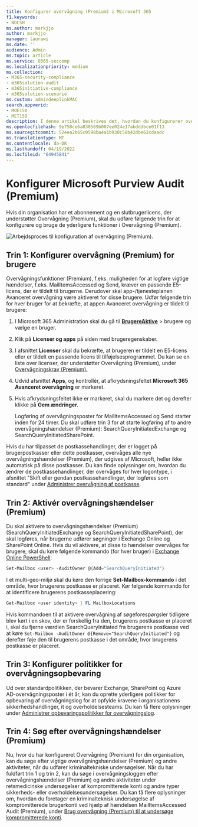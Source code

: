 ```yaml
---
title: Konfigurer overvågning (Premium) i Microsoft 365
f1.keywords:
- NOCSH
ms.author: markjjo
author: markjjo
manager: laurawi
ms.date: ''
audience: Admin
ms.topic: article
ms.service: O365-seccomp
ms.localizationpriority: medium
ms.collection:
- M365-security-compliance
- m365solution-audit
- m365initiative-compliance
- m365solution-scenario
ms.custom: admindeeplinkMAC
search.appverid:
- MOE150
- MET150
description: I denne artikel beskrives det, hvordan du konfigurerer overvågning (Premium), så du kan udføre tekniske undersøgelser, når brugerkonti kompromitteres, eller undersøge andre sikkerhedsrelaterede hændelser.
ms.openlocfilehash: 9e758ce6a830569b007ee024e17abdddbce01f13
ms.sourcegitcommit: 52eea2b65c0598ba4a1b930c58b42dbe62cdaadc
ms.translationtype: MT
ms.contentlocale: da-DK
ms.lasthandoff: 04/19/2022
ms.locfileid: "64945841"
---
```

# <a name="set-up-microsoft-purview-audit-premium"></a>Konfigurer Microsoft Purview Audit (Premium)

Hvis din organisation har et abonnement og en slutbrugerlicens, der understøtter Overvågning (Premium), skal du udføre følgende trin for at konfigurere og bruge de yderligere funktioner i Overvågning (Premium).

![Arbejdsproces til konfiguration af overvågning (Premium).](../media/AdvancedAuditWorkflow.png)

## <a name="step-1-set-up-audit-premium-for-users"></a>Trin 1: Konfigurer overvågning (Premium) for brugere

Overvågningsfunktioner (Premium), f.eks. muligheden for at logføre vigtige hændelser, f.eks. MailItemsAccessed og Send, kræver en passende E5-licens, der er tildelt til brugerne. Derudover skal app-/tjenesteplanen Avanceret overvågning være aktiveret for disse brugere. Udfør følgende trin for hver bruger for at bekræfte, at appen Avanceret overvågning er tildelt til brugere:

1. I Microsoft 365 Administration skal du gå til <a href="https://go.microsoft.com/fwlink/p/?linkid=834822" target="_blank">**BrugereAktive**</a> >  brugere og vælge en bruger.

2. Klik på **Licenser og apps** på siden med brugeregenskaber.

3. I afsnittet **Licenser** skal du bekræfte, at brugeren er tildelt en E5-licens eller er tildelt en passende licens til tilføjelsesprogrammet. Du kan se en liste over licenser, der understøtter Overvågning (Premium), under [Overvågningskrav (Premium).](auditing-solutions-overview.md#audit-premium-1)

4. Udvid afsnittet **Apps**, og kontrollér, at afkrydsningsfeltet **Microsoft 365 Avanceret overvågning** er markeret.

5. Hvis afkrydsningsfeltet ikke er markeret, skal du markere det og derefter klikke på **Gem ændringer.**

   Logføring af overvågningsposter for MailItemsAccessed og Send starter inden for 24 timer. Du skal udføre trin 3 for at starte logføring af to andre overvågningshændelser (Premium): SearchQueryInitiatedExchange og SearchQueryInitiatedSharePoint.

Hvis du har tilpasset de postkassehandlinger, der er logget på brugerpostkasser eller delte postkasser, overvåges alle nye overvågningshændelser (Premium), der udgives af Microsoft, heller ikke automatisk på disse postkasser. Du kan finde oplysninger om, hvordan du ændrer de postkassehandlinger, der overvåges for hver logontype, i afsnittet "Skift eller gendan postkassehandlinger, der logføres som standard" under [Administrer overvågning af postkasse](enable-mailbox-auditing.md#change-or-restore-mailbox-actions-logged-by-default).

## <a name="step-2-enable-audit-premium-events"></a>Trin 2: Aktivér overvågningshændelser (Premium)

Du skal aktivere to overvågningshændelser (Premium) (SearchQueryInitiatedExchange og SearchQueryInitiatedSharePoint), der skal logføres, når brugerne udfører søgninger i Exchange Online og SharePoint Online. Hvis du vil aktivere, at disse to hændelser overvåges for brugere, skal du køre følgende kommando (for hver bruger) i [Exchange Online PowerShell](/powershell/exchange/connect-to-exchange-online-powershell):

```powershell
Set-Mailbox <user> -AuditOwner @{Add="SearchQueryInitiated"}
```

I et multi-geo-miljø skal du køre den forrige **Set-Mailbox-kommando** i det område, hvor brugerens postkasse er placeret. Kør følgende kommando for at identificere brugerens postkasseplacering: 

```powershell
Get-Mailbox <user identity> | FL MailboxLocations
```

Hvis kommandoen til at aktivere overvågning af søgeforespørgsler tidligere blev kørt i en skov, der er forskellig fra den, brugerens postkasse er placeret i, skal du fjerne værdien SearchQueryInitiated fra brugerens postkasse ved at køre `Set-Mailbox -AuditOwner @{Remove="SearchQueryInitiated"}` og derefter føje den til brugerens postkasse i det område, hvor brugerens postkasse er placeret.

## <a name="step-3-set-up-audit-retention-policies"></a>Trin 3: Konfigurer politikker for overvågningsopbevaring

Ud over standardpolitikken, der bevarer Exchange, SharePoint og Azure AD-overvågningsposter i ét år, kan du oprette yderligere politikker for opbevaring af overvågningslog for at opfylde kravene i organisationens sikkerhedshandlinger, it og overholdelsesteams. Du kan få flere oplysninger under [Administrer opbevaringspolitikker for overvågningslog](audit-log-retention-policies.md).

## <a name="step-4-search-for-audit-premium-events"></a>Trin 4: Søg efter overvågningshændelser (Premium)

Nu, hvor du har konfigureret Overvågning (Premium) for din organisation, kan du søge efter vigtige overvågningshændelser (Premium) og andre aktiviteter, når du udfører kriminaltekniske undersøgelser. Når du har fuldført trin 1 og trin 2, kan du søge i overvågningsloggen efter overvågningshændelser (Premium) og andre aktiviteter under retsmedicinske undersøgelser af kompromitterede konti og andre typer sikkerheds- eller overholdelsesundersøgelser. Du kan få flere oplysninger om, hvordan du foretager en kriminalteknisk undersøgelse af kompromitterede brugerkonti ved hjælp af hændelsen MailItemsAccessed Audit (Premium), under [Brug overvågning (Premium) til at undersøge kompromitterede konti](mailitemsaccessed-forensics-investigations.md).
